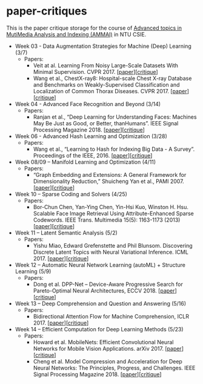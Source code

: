 # paper-critiques

This is the paper critique storage for the course of [Advanced topics in MutiMedia Analysis and Indexing (AMMAI)](https://winstonhsu.info/ammai-19s/) in NTU CSIE.

- Week 03 - Data Augmentation Strategies for Machine (Deep) Learning (3/7)
  - Papers:
    - Veit at al. Learning From Noisy Large-Scale Datasets With Minimal Supervision. CVPR 2017. [[paper](https://arxiv.org/abs/1701.01619)][[critique](https://github.com/Min-Sheng/paper-critiques/blob/master/week03/LearningFromNoisyLarge-ScaleDatasetsWithMinimalSupervision/Critique.md)]
    - Wang et al., ChestX-ray8: Hospital-scale Chest X-ray Database and Benchmarks on Weakly-Supervised Classification and Localization of Common Thorax Diseases. CVPR 2017. [[paper](https://arxiv.org/abs/1705.02315)][[critique](https://github.com/Min-Sheng/paper-critiques/blob/master/week03/ChestX-ray8:Hospital-scaleChestX-rayDatabaseAndBenchmarksonWeakly-SupervisedClassificationAndLocalizationOfCommonThoraxDiseases/Critique.md)]
- Week 04 - Advanced Face Recognition and Beyond (3/14)
  - Papers:
    - Ranjan et al., “Deep Learning for Understanding Faces: Machines May Be Just as Good, or Better, thanHumans”. IEEE Signal Processing Magazine 2018. [[paper](https://ieeexplore.ieee.org/document/8253595)][[critique](https://github.com/Min-Sheng/paper-critiques/blob/master/week04/DeepLearningForUnderstandingFaces:MachinesMayBeJustAsGoodOrBetterThanHumans/Critique.md)]
- Week 06 - Advanced Hash Learning and Optimization (3/28)
  - Papers:
    - Wang et al., “Learning to Hash for Indexing Big Data - A Survey”. Proceedings of the IEEE, 2016. [[paper](https://arxiv.org/abs/1509.05472)][[critique](https://github.com/Min-Sheng/paper-critiques/blob/master/week06/LearningToHashForIndexingBigData-ASurvey/Critique.md)]
- Week 08/09 – Manifold Learning and Optimization (4/11)
  - Papers:
    - “Graph Embedding and Extensions: A General Framework for Dimensionality Reduction,” Shuicheng Yan et al., PAMI 2007. [[paper](http://citeseerx.ist.psu.edu/viewdoc/download?doi=10.1.1.453.8815&rep=rep1&type=pdf)][[critique](https://github.com/Min-Sheng/paper-critiques/blob/master/week08/GraphEmbeddingAndExtensions:AGeneralFrameworkForDimensionalityReduction/Critique.md)]
- Week 10 – Sparse Coding and Solvers (4/25)
  - Papers:
    - Bor-Chun Chen, Yan-Ying Chen, Yin-Hsi Kuo, Winston H. Hsu. Scalable Face Image Retrieval Using Attribute-Enhanced Sparse Codewords. IEEE Trans. Multimedia 15(5): 1163-1173 (2013) [[paper](http://cmlab.csie.ntu.edu.tw/~sirius42/papers/tmm12.pdf)][[critique](https://github.com/Min-Sheng/paper-critiques/blob/master/week10/ScalableFaceImageRetrievalUsingAttribute-EnhancedSparseCodewords/Critique.md)]
- Week 11 – Latent Semantic Analysis  (5/2)
  - Papers:
    - Yishu Miao‚ Edward Grefenstette and Phil Blunsom. Discovering Discrete Latent Topics with Neural Variational Inference. ICML 2017. [[paper](https://arxiv.org/abs/1706.00359)][[critique](https://github.com/Min-Sheng/paper-critiques/blob/master/week11/DiscoveringDiscreteLatentTopicsWithNeuralVariationalInference/Critique.md)]
- Week 12 – Automatic Neural Network Learning (autoML) + Structure Learning (5/9)
  - Papers:
    - Dong et al. DPP-Net – Device-Aware Progressive Search for Pareto-Optimal Neural Architectures, ECCV 2018. [[paper](https://arxiv.org/abs/1806.08198)][[critique](https://github.com/Min-Sheng/paper-critiques/blob/master/week12/DPP-Net:Device-awareProgressiveSearchForPareto-optimalNeuralArchitectures/Critique.md)]
- Week 13 – Deep Comprehension and Question and Answering (5/16)
  - Papers:
    - Bidirectional Attention Flow for Machine Comprehension, ICLR 2017. [[paper](https://arxiv.org/abs/1611.01603)][[critique](https://github.com/Min-Sheng/paper-critiques/blob/master/week13/Bi-DirectionalAttentionFlowForMachineComprehension/Critique.md)]
- Week 14 – Efficient Computation for Deep Learning Methods (5/23)
  - Papers:
    - Howard et al. MobileNets: Efficient Convolutional Neural Networks for Mobile Vision Applications. arXiv 2017. [[paper](https://arxiv.org/abs/1704.04861)][[critique](https://github.com/Min-Sheng/paper-critiques/blob/master/week14/MobileNets:EfficientConvolutionalNeuralNetworksForMobileVisionApplications/Critique.md)]
    - Cheng et al. Model Compression and Acceleration for Deep Neural Networks: The Principles, Progress, and Challenges. IEEE Signal Processing Magazine 2018. [[paper](https://ieeexplore.ieee.org/document/8253600)][[critique](https://github.com/Min-Sheng/paper-critiques/blob/master/week14/ModelCompressionAndAccelerationForDeepNeuralNetworks/Critique.md)]

